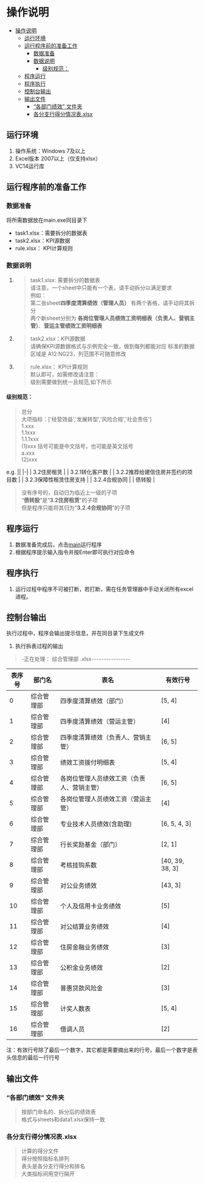 
# 操作说明


- [操作说明](#操作说明)
  - [运行环境](#运行环境)
  - [运行程序前的准备工作](#运行程序前的准备工作)
    - [数据准备](#数据准备)
    - [数据说明](#数据说明)
      - [级别规范：](#级别规范)
  - [程序运行](#程序运行)
  - [程序执行](#程序执行)
  - [控制台输出](#控制台输出)
  - [输出文件](#输出文件)
    - [“各部门绩效” 文件夹](#各部门绩效-文件夹)
    - [各分支行得分情况表.xlsx](#各分支行得分情况表xlsx)



## 运行环境

1. 操作系统：Windows 7及以上
2. Excel版本 2007以上（仅支持xlsx）
3. VC14运行库
## 运行程序前的准备工作

### 数据准备
将所需数据放在main.exe同目录下
- task1.xlsx：需要拆分的数据表
- task2.xlsx：KPI源数据
- rule.xlsx： KPI计算规则

### 数据说明
1. >task1.xlsx:  需要拆分的数据表  
请注意，一个sheet中只能有一个表，请手动拆分以满足要求  
例如：  
    第二张sheet**四季度清算绩效（管理人员）** 有两个表格，请手动将其拆分  
    两个新sheet分别为 **各岗位管理人员绩效工资明细表（负责人、营销主管）**、**营运主管绩效工资明细表**

2. >task2.xlsx：KPI源数据  
请确保KPI源数据格式与示例完全一致，做到每列都能对应
标准的数据区域是 A12:NG23，列范围不可随意修改


3. >rule.xlsx： KPI计算规则  
默认即可，如需修改请注意：  
级别需要做到统一且规范,如下所示  

#### 级别规范： 
>总分  
大项指标：['经营效益','发展转型','风险合规','社会责任']  
1.xxx  
1.1xxx  
1.1.1xxx  
(1)xxx 括号可能是中文括号，也可能是英文括号  
a.xxx  
(2)xxx  

e.g.
||
|-|
| 3.2住房租赁             |
| 3.2.1转化客户数          |
| 3.2.2推荐给建信住房并签约的项目数 |
| 3.2.3保障性租赁住房支持      |
| 3.2.4合规协同           |
| 债转股                 |

> 没有序号的，自动归为临近上一级的子项  
“**债转股**”是“**3.2住房租赁**”的子项  
但是程序只能将其归为“**3.2.4合规协同**”的子项


## 程序运行

1. 数据准备完成后，点击[main](./main.exe)运行程序 
2. 根据程序提示输入指令并按Enter即可执行对应命令

## 程序执行

1. 运行过程中程序不可被打断，若打断，需在任务管理器中手动关闭所有excel进程。

## 控制台输出

执行过程中，程序会输出提示信息，并在同目录下生成文件  
1. 执行拆表过程的输出
> -正在处理： 综合管理部 .xlsx----------------
> 
| 表序号 |  部门名  |     表名               |     有效行号          |
|------------------------------------|-------|-----------------------|------------------|
| 0                                  | 综合管理部 | 四季度清算绩效（部门）           | [5, 4]           |
| 1                                  | 综合管理部 | 四季度清算绩效（营运主管）         | [4]              |
| 2                                  | 综合管理部 | 四季度清算绩效（负责人、营销主管）     | [6, 5]           |
| 3                                  | 综合管理部 | 绩效工资拨付明细表             | [5, 4]           |
| 4                                  | 综合管理部 | 各岗位管理人员绩效工资（负责人、营销主管） | [6, 5]           |
| 5                                  | 综合管理部 | 各岗位管理人员绩效工资（营运主管）     | [4]              |
| 6                                  | 综合管理部 | 专业技术人员绩效(含助理)         | [6, 5, 4, 3]     |
| 7                                  | 综合管理部 | 行长奖励基金（部门）            | [2, 1]           |
| 8                                  | 综合管理部 | 考核挂钩系数                | [40, 39, 38, 3]  |
| 9                                  | 综合管理部 | 对公业务绩效                | [43, 3]          |
| 10                                 | 综合管理部 | 个人及信用卡业务绩效            | [5]              |
| 11                                 | 综合管理部 | 对公结算业务绩效              | [4]              |
| 12                                 | 综合管理部 | 住房金融业务绩效              | [3]              |
| 13                                 | 综合管理部 | 公积金业务绩效               | [2]              |
| 14                                 | 综合管理部 | 普惠贷款风险金               | [3]              |
| 15                                 | 综合管理部 | 计奖人数表                 | [5, 4]           |
| 16                                 | 综合管理部 | 借调人员                  | [2]              |
注：有效行号除了最后一个数字，其它都是需要摘出来的行号，最后一个数字是表头信息的最后一行行号

## 输出文件
###  “各部门绩效” 文件夹

>按部门命名的、拆分后的绩效表  
格式与sheets和data1.xlsx保持一致

### 各分支行得分情况表.xlsx
>计算的得分文件  
得分按照指标名排列  
表头是各分支行得分和排名  
大类指标间用空行隔开